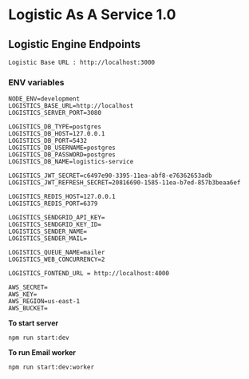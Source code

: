 # Logistic As A Service 1.0

## Logistic Engine Endpoints

```
Logistic Base URL : http://localhost:3000
```

### ENV variables

```
NODE_ENV=development
LOGISTICS_BASE_URL=http://localhost
LOGISTICS_SERVER_PORT=3080

LOGISTICS_DB_TYPE=postgres
LOGISTICS_DB_HOST=127.0.0.1
LOGISTICS_DB_PORT=5432
LOGISTICS_DB_USERNAME=postgres
LOGISTICS_DB_PASSWORD=postgres
LOGISTICS_DB_NAME=logistics-service

LOGISTICS_JWT_SECRET=c6497e90-3395-11ea-abf8-e76362653adb
LOGISTICS_JWT_REFRESH_SECRET=20816690-1585-11ea-b7ed-857b3beaa6ef

LOGISTICS_REDIS_HOST=127.0.0.1
LOGISTICS_REDIS_PORT=6379

LOGISTICS_SENDGRID_API_KEY=
LOGISTICS_SENDGRID_KEY_ID=
LOGISTICS_SENDER_NAME=
LOGISTICS_SENDER_MAIL=

LOGISTICS_QUEUE_NAME=mailer
LOGISTICS_WEB_CONCURRENCY=2

LOGISTICS_FONTEND_URL = http://localhost:4000

AWS_SECRET=
AWS_KEY=
AWS_REGION=us-east-1
AWS_BUCKET=

```

**To start server**

```
npm run start:dev
```

**To run Email worker**

```
npm run start:dev:worker
```
